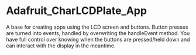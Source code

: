 Adafruit_CharLCDPlate_App
=========================

A base for creating apps using the LCD screen and buttons.  Button presses are turned into events, handled by overwriting the handleEvent method.  You have full control over knowing when the buttons are pressed/held down and can interact with the display in the meantime.
